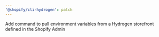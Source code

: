 ```yaml
---
'@shopify/cli-hydrogen': patch
---
```


Add command to pull environment variables from a Hydrogen storefront defined in the Shopify Admin
